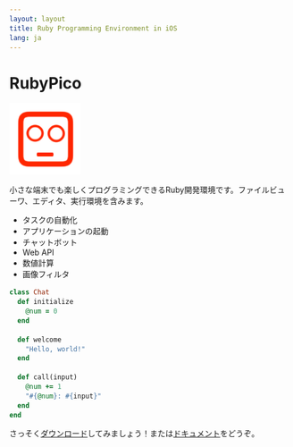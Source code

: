 ```yaml
---
layout: layout
title: Ruby Programming Environment in iOS
lang: ja
---
```

# RubyPico

![pictruby-icon](/images/pictruby-icon.png)

小さな端末でも楽しくプログラミングできるRuby開発環境です。ファイルビューワ、エディタ、実行環境を含みます。

- タスクの自動化
- アプリケーションの起動
- チャットボット
- Web API
- 数値計算
- 画像フィルタ

```ruby
class Chat
  def initialize
    @num = 0
  end

  def welcome
    "Hello, world!"
  end

  def call(input)
    @num += 1
    "#{@num}: #{input}"
  end
end
```

さっそく[ダウンロード](./download.html)してみましょう！または[ドキュメント](./doc)をどうぞ。

